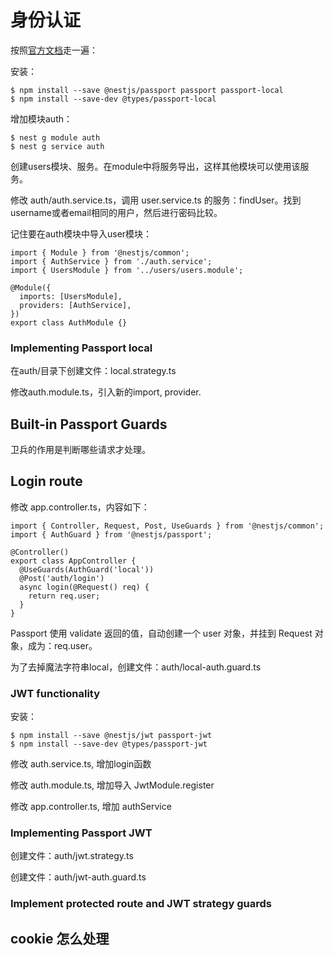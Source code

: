 # 身份认证

按照[官方文档](https://docs.nestjs.com/security/authentication)走一遍：

安装：

    $ npm install --save @nestjs/passport passport passport-local
    $ npm install --save-dev @types/passport-local

增加模块auth：

    $ nest g module auth
    $ nest g service auth

创建users模块、服务。在module中将服务导出，这样其他模块可以使用该服务。

修改 auth/auth.service.ts，调用 user.service.ts 的服务：findUser。找到username或者email相同的用户，然后进行密码比较。

记住要在auth模块中导入user模块：

```
import { Module } from '@nestjs/common';
import { AuthService } from './auth.service';
import { UsersModule } from '../users/users.module';

@Module({
  imports: [UsersModule],
  providers: [AuthService],
})
export class AuthModule {}
```


### Implementing Passport local

在auth/目录下创建文件：local.strategy.ts

修改auth.module.ts，引入新的import, provider.



## Built-in Passport Guards

卫兵的作用是判断哪些请求才处理。



## Login route

修改 app.controller.ts，内容如下：

```
import { Controller, Request, Post, UseGuards } from '@nestjs/common';
import { AuthGuard } from '@nestjs/passport';

@Controller()
export class AppController {
  @UseGuards(AuthGuard('local'))
  @Post('auth/login')
  async login(@Request() req) {
    return req.user;
  }
}
```

Passport 使用 validate 返回的值，自动创建一个 user 对象，并挂到 Request 对象，成为：req.user。


为了去掉魔法字符串local，创建文件：auth/local-auth.guard.ts



### JWT functionality

安装：

    $ npm install --save @nestjs/jwt passport-jwt
    $ npm install --save-dev @types/passport-jwt

修改 auth.service.ts, 增加login函数

修改 auth.module.ts, 增加导入 JwtModule.register

修改 app.controller.ts, 增加 authService


### Implementing Passport JWT

创建文件：auth/jwt.strategy.ts

创建文件：auth/jwt-auth.guard.ts


### Implement protected route and JWT strategy guards





## cookie 怎么处理

[](https://stackoverflow.com/questions/59918712/how-to-manipulate-cookies-in-passport-js-authguard-with-nestjs)





